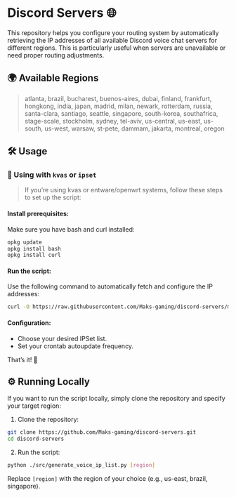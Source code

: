 # Discord Servers 🌐
This repository helps you configure your routing system by automatically retrieving the IP addresses of all available Discord voice chat servers for different regions. This is particularly useful when servers are unavailable or need proper routing adjustments.

## 🌍 Available Regions
> atlanta, brazil, bucharest, buenos-aires, dubai, finland, frankfurt, hongkong, india, japan, madrid, milan, newark, rotterdam, russia, santa-clara, santiago, seattle, singapore, south-korea, southafrica, stage-scale, stockholm, sydney, tel-aviv, us-central, us-east, us-south, us-west, warsaw, st-pete, dammam, jakarta, montreal, oregon

## 🛠️ Usage
### 🔧 Using with `kvas` or `ipset`
> If you’re using kvas or entware/openwrt systems, follow these steps to set up the script:
#### Install prerequisites:
Make sure you have bash and curl installed:

```sh
opkg update
opkg install bash
opkg install curl
```

#### Run the script:
Use the following command to automatically fetch and configure the IP addresses:
```sh
curl -O https://raw.githubusercontent.com/Maks-gaming/discord-servers/main/ipset-adder.sh && bash ipset-adder.sh
```

#### Configuration:
- Choose your desired IPSet list.
- Set your crontab autoupdate frequency.

That’s it! 🎉

## ⚙️ Running Locally
If you want to run the script locally, simply clone the repository and specify your target region:

1. Clone the repository:
```sh
git clone https://github.com/Maks-gaming/discord-servers.git
cd discord-servers
```

2. Run the script:
```sh
python ./src/generate_voice_ip_list.py [region]
```
Replace `[region]` with the region of your choice (e.g., us-east, brazil, singapore).
